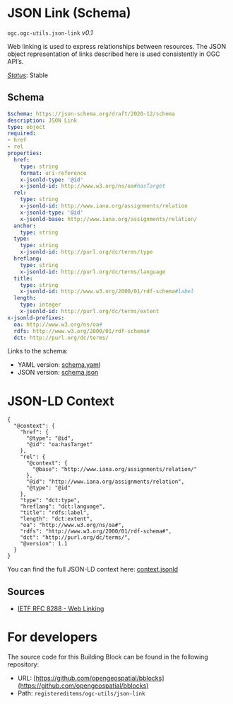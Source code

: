 
# JSON Link (Schema)

`ogc.ogc-utils.json-link` *v0.1*

Web linking is used to express relationships between resources. The JSON object representation of links described here is used consistently in OGC API’s.

[*Status*](http://www.opengis.net/def/status): Stable

## Schema

```yaml
$schema: https://json-schema.org/draft/2020-12/schema
description: JSON Link
type: object
required:
- href
- rel
properties:
  href:
    type: string
    format: uri-reference
    x-jsonld-type: '@id'
    x-jsonld-id: http://www.w3.org/ns/oa#hasTarget
  rel:
    type: string
    x-jsonld-id: http://www.iana.org/assignments/relation
    x-jsonld-type: '@id'
    x-jsonld-base: http://www.iana.org/assignments/relation/
  anchor:
    type: string
  type:
    type: string
    x-jsonld-id: http://purl.org/dc/terms/type
  hreflang:
    type: string
    x-jsonld-id: http://purl.org/dc/terms/language
  title:
    type: string
    x-jsonld-id: http://www.w3.org/2000/01/rdf-schema#label
  length:
    type: integer
    x-jsonld-id: http://purl.org/dc/terms/extent
x-jsonld-prefixes:
  oa: http://www.w3.org/ns/oa#
  rdfs: http://www.w3.org/2000/01/rdf-schema#
  dct: http://purl.org/dc/terms/

```

Links to the schema:

* YAML version: [schema.yaml](http://blocks.ogc.org/annotated-schemas/ogc-utils/json-link/schema.json)
* JSON version: [schema.json](http://blocks.ogc.org/annotated-schemas/ogc-utils/json-link/schema.yaml)


# JSON-LD Context

```jsonld
{
  "@context": {
    "href": {
      "@type": "@id",
      "@id": "oa:hasTarget"
    },
    "rel": {
      "@context": {
        "@base": "http://www.iana.org/assignments/relation/"
      },
      "@id": "http://www.iana.org/assignments/relation",
      "@type": "@id"
    },
    "type": "dct:type",
    "hreflang": "dct:language",
    "title": "rdfs:label",
    "length": "dct:extent",
    "oa": "http://www.w3.org/ns/oa#",
    "rdfs": "http://www.w3.org/2000/01/rdf-schema#",
    "dct": "http://purl.org/dc/terms/",
    "@version": 1.1
  }
}
```

You can find the full JSON-LD context here:
[context.jsonld](http://blocks.ogc.org/annotated-schemas/ogc-utils/json-link/context.jsonld)

## Sources

* [IETF RFC 8288 - Web Linking](https://www.rfc-editor.org/rfc/rfc8288.txt)

# For developers

The source code for this Building Block can be found in the following repository:

* URL: [https://github.com/opengeospatial/bblocks](https://github.com/opengeospatial/bblocks)
* Path: `registereditems/ogc-utils/json-link`

